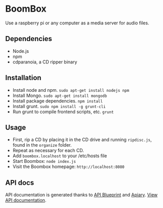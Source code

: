 # BoomBox
Use a raspberry pi or any computer as a media server for audio files.

## Dependencies
* Node.js
* npm
* cdparanoia, a CD ripper binary

## Installation
* Install node and npm. `sudo apt-get install nodejs npm`
* Install Mongo. `sudo apt-get install mongodb`
* Install package dependencies. `npm install`
* Install grunt. `sudo npm install -g grunt-cli`
* Run grunt to compile frontend scripts, etc. `grunt`

## Usage
* First, rip a CD by placing it in the CD drive and running `ripdisc.js`, found in the `organize` folder.
* Repeat as necessary for each CD.
* Add `boombox.localhost` to your /etc/hosts file
* Start Boombox: `node index.js`
* Visit the Boombox homepage: `http://localhost:8080`

## API docs
API documentation is generated thanks to [API Blueprint](https://apiblueprint.org/) and [Apiary](https://apiary.io/). [View API documentation](http://docs.boombox.apiary.io).
